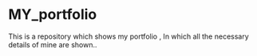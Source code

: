 # MY_portfolio
This is a repository which shows my portfolio , In which all the necessary  details of mine are shown..   
